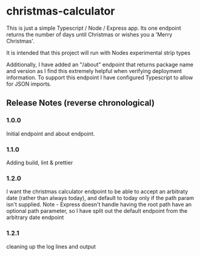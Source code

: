 # christmas-calculator

This is just a simple Typescript / Node / Express app. Its one endpoint returns the number of days until Christmas or wishes you a 'Merry Christmas'.

It is intended that this project will run with Nodes experimental strip types

Additionally, I have added an "/about" endpoint that returns package name and version as I find this extremely helpful when verifying deployment information. To support this endpoint I have configured Typescript to allow for JSON imports.

## Release Notes (reverse chronological)

### 1.0.0

Initial endpoint and about endpoint.

### 1.1.0

Adding build, lint & prettier

### 1.2.0

I want the christmas calculator endpoint to be able to accept an arbitraty date (rather than always today), and default to today only if the path param isn't supplied. Note - Express doesn't handle having the root path have an optional path parameter, so I have split out the default endpoint from the arbitrary date endpoint

### 1.2.1

cleaning up the log lines and output
